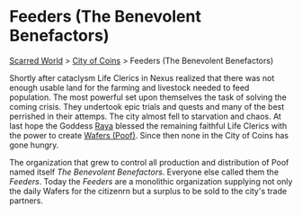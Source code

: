 # Feeders (The Benevolent Benefactors)
[Scarred World](./scarred-world.md) > [City of Coins](./city-of-coins.md) > Feeders (The Benevolent Benefactors)

Shortly after cataclysm Life Clerics in Nexus realized that there was not enough usable land for the farming and livestock needed to feed population. The most powerful set upon themselves the task of solving the coming crisis. They undertook epic trials and quests and many of the best perrished in their attemps. The city almost fell to starvation and chaos. At last hope the Goddess [Raya](./pantheon.md) blessed the remaining faithful Life Clerics with the power to create [Wafers (Poof)](./poof.md). Since then none in the City of Coins has gone hungry. 

The organization that grew to control all production and distribution of Poof named itself *The Benevolent Benefactors*. Everyone else called them the *Feeders*. Today the *Feeders* are a monolithic organization supplying not only the daily Wafers for the citizenrn but a surplus to be sold to the city's trade partners.
